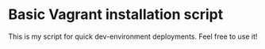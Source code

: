 # Basic Vagrant installation script 

This is my script for quick dev-environment deployments. Feel free to use it!
